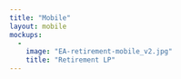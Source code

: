 ```yaml
---
title: "Mobile"
layout: mobile
mockups:
  -
    image: "EA-retirement-mobile_v2.jpg"
    title: "Retirement LP"
---
```

